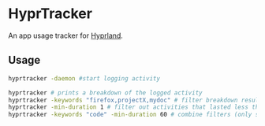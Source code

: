 # HyprTracker

An app usage tracker for [Hyprland](https://github.com/hyprwm/Hyprland).

## Usage
```bash
hyprtracker -daemon #start logging activity

hyprtracker # prints a breakdown of the logged activity
hyprtracker -keywords "firefox,projectX,mydoc" # filter breakdown results with some comma seperated keywords"
hyprtracker -min-duration 1 # filter out activities that lasted less than 1 second
hyprtracker -keywords "code" -min-duration 60 # combine filters (only show coding activities that lasted at least a minute)
```